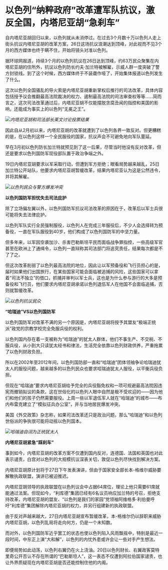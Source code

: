 # 以色列“纳粹政府”改革遭军队抗议，激反全国，内塔尼亚胡“急刹车”

自内塔尼亚胡回归以来，以色列就从未消停过。在过去3个月数十万以色列人走上街头抗议内塔尼亚胡的改革方案，26日这场抗议浪潮达到顶峰，对此视而不见3个月的西方媒体也终于瞒不住，开始将镜头对准以色列。

据环球网报道，持续3个月的以色列抗议在26日达到顶峰，约63万民众聚集在内塔尼亚胡的住所外，抗议以色列防长约夫·加兰特被解雇，示威人群一度突破了警方封锁线。到了这个时候，西方媒体终于不装聋作哑了，开始集体报道以色列发生了什么。

这次以色列全国骚乱的导火索是内塔尼亚胡重新掌权后推行的司法改革，具体内容包括授予议会推翻最高法院裁决的权力、遏制最高法院的司法审查权等等……简而言之，这次司法改革通过后，内塔尼亚胡不仅能摆脱贪腐丑闻的指控和美国的影响，还能成为事实上的以色列“无冕之王”。

![](https://inews.gtimg.com/news_bt/OVi-ZYa67O4eo0vcrTDz-LcRPt2TNbSXvK_UQFyNgNqNkAA/1000)_内塔尼亚胡和司法部长莱文讨论投票结果_

因此自从2月初以来，内塔尼亚胡的改革就遭到了以色列各界一致反对。但更糟糕的是，在以色列这样一个全民服役的国家，抗议声会不可避免地向军队蔓延。

早在3月初以色列防长加兰特就预见到了这一后果，尽管当时他没有反对改革，但还是要求以色列国防军现役部队置于政治争端之外。

19日内塔尼亚胡要求以军采取行动，但遭到军方拒绝；眼看局势越来越乱，25日加兰特公开站队，他要求内塔尼亚胡暂缓改革，结果内塔尼亚认为这是公然违令，并将其解雇。

![](https://inews.gtimg.com/news_bt/OnRe234JmnJNMUaS4_LyH1WbET41Qigados8udAePAUVwAA/1000)_以色列民众与警方爆发冲突_

**以色列国防军担忧失去司法庇护**

除了立场偏左翼以外，以色列国防军抗议司法改革的原因在于，改革后以军士兵很可能将失去法律庇护。

以色列军队实行全民强制服役，以色列人在完成三年服役后，不少人会选择转为预备役，一直在军队服役到40岁，他们构成了以色列国防军的中坚力量。

但多年来，以军因空袭加沙、杀害巴勒斯坦平民而面临战争罪指控，一些高级军官甚至在欧洲上了通缉令，以色列一直辩称其司法部门将追究责任，结果每次都是不了了之。

但这次改革削弱了以色列最高法院的地位，因此让以军预备役和飞行员担心的是，届时如果他们出国旅行，在某些国家可能会面临被追捕的风险，这些国家可以拿着“司法不独立”的借口，抓捕并审判以军士兵，这也是为什么参与游行的大多是预备役和飞行员，他们要求内塔尼亚胡承诺以色列退伍军人在他国不会面临追捕，否则就暂缓改革。

![](https://inews.gtimg.com/news_bt/OOzsoLCd-VNv_jli0WLOoQr_8_R2OKa-1TfUVvikqPjQIAA/1000)_以色列抗议民众_

**“哈瑞迪”VS以色列国防军**

以色列国防军对改革不满的另一个原因是，内塔尼亚胡将授予其盟友“极端正统派”政党的宗教学校完全免服兵役的权利。

以色列国内存在着一支被称为“哈瑞迪”的犹太人群体，他们不事生产、不交税、不服兵役，从小到大只读犹太经书和律法，生活完全依靠以色列财政供养，严重拖累了以色列财政负担。

所以在2002年至2012年间，以色列国防部一直和“哈瑞迪”团体领袖争论哈瑞迪犹太人的服役问题，越来越多的以色列民众也要求哈瑞迪犹太人服役，以平衡兵役负担。

但现在“哈瑞迪”要求内塔尼亚胡给予完全的兵役豁免权和一项可规避最高法院因违宪而撤销拟议的条款，这在世俗化的以色列人眼中自然是极不受欢迎的——因为他们和他们的孩子仍然需要服役。上周一些以军退伍军人就在“哈瑞迪”的城市——布内布雷克建立了“模拟征兵办公室”，并与当地居民爆发冲突。

美国《外交政策》杂志称，如果司法改革还只是政治问题，那么“哈瑞迪”和以色列世俗派的争执很可能将动摇以色列国本。

![](https://inews.gtimg.com/news_bt/OMnITtH_LUWqnSw1br1oczSzm-a57nBgFU-I8wZk_ASNYAA/1000)_哈瑞迪自诩为正统犹太人_

**内塔尼亚胡紧急“踩刹车”**

事到如今，内塔尼亚胡的改革方案不仅遭到国内反对，连德国、法国和英国也对此表示谴责，白宫对以色列的大规模抗议深表关切，敦促以色列尽快找到解决方案。

内塔尼亚胡原计划将于27日下午发表演讲，但由于国家安全部长本-格维尔威胁要解散执政联盟，演讲已被迫推迟。

内塔尼亚胡领导的执政联盟在以色列议会中占据64席位，理论上他只需要61席就能通过法案。但现如今，“利库德”集团已经有6名议员响应加兰特的号召，拒绝支持改革，内塔尼亚胡的盟友、“以色列是我们的家园”党领袖阿维格多·利伯曼呼吁“利库德”集团解除内塔尼亚胡的权力，并另行组建新的执政联盟。

由于反对声越来越大，27日内塔尼亚胡宣布暂缓改革，本-格维尔仍以辞职来威胁内塔尼亚胡，以色列乱局将走向何方，仍是一个未知数。

而对外，以色列国防军近乎罢工的状态也使以色列陷入风雨飘摇中，特别是最近一段时间，中东正上演“大和解”，以色列的内忧外患或许会让一些对手产生想法。

即便局势如此动荡，以色列右翼仍在火上浇油。20日以色列财长、右翼政客莫特里奇公开否认不存在所谓的“巴勒斯坦人”，这一表态不仅遭到阿拉伯国家谴责，也让外界质疑现在内塔尼亚胡是否还能控制住他的内阁。

